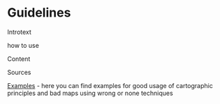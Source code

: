 # Guidelines 
Introtext 

how to use

Content 

Sources

[Examples](/Guide/examples/) - here you can find examples for good usage of cartographic principles and bad maps using wrong or none techniques